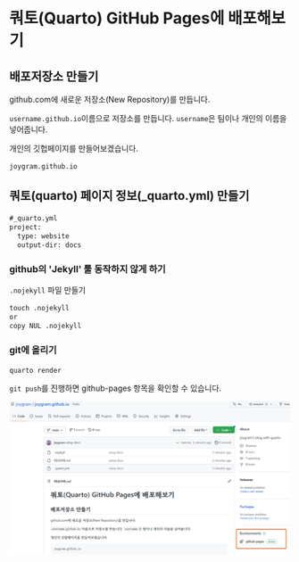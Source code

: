 # 쿼토(Quarto) GitHub Pages에 배포해보기 



## 배포저장소 만들기 

github.com에 새로운 저장소(New Repository)를 만듭니다. 

`username.github.io`이름으로 저장소를 만듭니다. `username`은 팀이나 개인의 이름을 넣어줍니다. 

 개인의 깃헙페이지를 만들어보겠습니다. 

```
joygram.github.io
```



## 쿼토(quarto) 페이지 정보(_quarto.yml) 만들기 

```
#_quarto.yml
project:
  type: website 
  output-dir: docs
```

### github의 'Jekyll' 툴 동작하지 않게 하기 

`.nojekyll` 파일 만들기

```
touch .nojekyll
or 
copy NUL .nojekyll
```

### git에 올리기 

`quarto render`

`git push`를 진행하면 github-pages 항목을 확인할 수 있습니다.  

![image-20221120182632977](assets/image-20221120182632977.png)